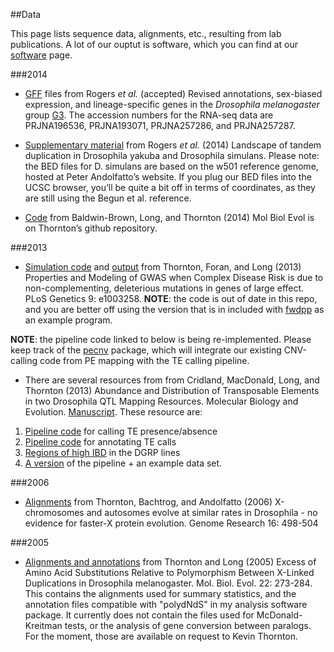 ##Data

This page lists sequence data, alignments, etc., resulting from lab publications.  A lot of our ouptut is software, which you can find at our [software](software.html) page.

###2014

 * [GFF](https://github.com/ThorntonLab/GFF) files from Rogers _et al._ (accepted) Revised annotations, sex-biased expression, and lineage-specific genes in the _Drosophila melanogaster_ group [G3](http://www.g3journal.org/content/early/2014/10/01/g3.114.013532.full.pdf).  The accession numbers for the RNA-seq data are PRJNA196536, PRJNA193071, PRJNA257286, and PRJNA257287.

 * [Supplementary material](rogers2014.html) from Rogers _et al._ (2014) Landscape of tandem duplication in Drosophila yakuba and Drosophila simulans. Please note: the BED files for D. simulans are based on the w501 reference genome, hosted at Peter Andolfatto’s website. If you plug our BED files into the UCSC browser, you’ll be quite a bit off in terms of coordinates, as they are still using the Begun et al. reference. 

* [Code](https://github.com/molpopgen/baldwin_brown_2014) from Baldwin-Brown, Long, and Thornton (2014) Mol Biol Evol is on Thornton’s github repository. 
 
###2013

* [Simulation code](https://github.com/ThorntonLab/TFL2013sim) and [output](http://devlaeminck.bio.uci.edu//www/Data/ThorntonForanLongPLoSGenetics) from Thornton, Foran, and Long (2013) Properties and Modeling of GWAS when Complex Disease Risk is due to non-complementing, deleterious mutations in genes of large effect. PLoS Genetics 9: e1003258.  __NOTE__: the code is out of date in this repo, and you are better off using the version that is in included with [fwdpp](https://github.com/molpopgen/fwdpp) as an example program. 

__NOTE__: the pipeline code linked to below is being re-implemented.  Please keep track of the [pecnv](https://github.com/molpopgen/pecnv) package, which will integrate our existing CNV-calling code from PE mapping with the TE calling pipeline.
 
 * There are several resources from from Cridland, MacDonald, Long, and Thornton (2013) Abundance and Distribution of Transposable Elements in two Drosophila QTL Mapping Resources. Molecular Biology and Evolution. [Manuscript](http://mbe.oxfordjournals.org/content/30/10/2311.abstract).  These resource are: 
 1. [Pipeline code](https://github.com/ThorntonLab/Cridland2013pipeline) for calling TE presence/absence 
 2. [Pipeline code](https://github.com/ThorntonLab/Cridland2013AnnotPipeline) for annotating TE calls 
 3. [Regions of high IBD](https://github.com/ThorntonLab/DGRPmasked) in the DGRP lines 
 4. [A version](http://devlaeminck.bio.uci.edu/tepipeline/line99_example.tar.gz) of the pipeline + an example data set.

###2006

* [Alignments](https://github.com/ThorntonLab/FastX) from Thornton, Bachtrog, and Andolfatto (2006) X-chromosomes and autosomes evolve at similar rates in Drosophila - no evidence for faster-X protein evolution. Genome Research 16: 498-504 

###2005

* [Alignments and annotations](https://github.com/ThorntonLab/ThorntonLong2005MBE) from Thornton and Long (2005) Excess of Amino Acid Substitutions Relative to Polymorphism Between X-Linked Duplications in Drosophila melanogaster. Mol. Biol. Evol. 22: 273-284. This contains the alignments used for summary statistics, and the annotation files compatible with "polydNdS" in my analysis software package. It currently does not contain the files used for McDonald-Kreitman tests, or the analysis of gene conversion between paralogs. For the moment, those are available on request to Kevin Thornton.



